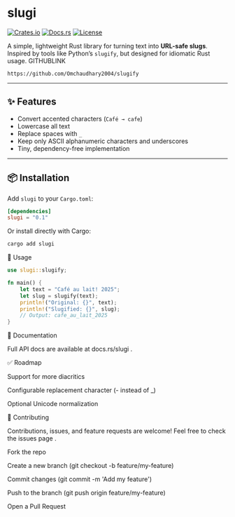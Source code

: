 # slugi

[![Crates.io](https://img.shields.io/crates/v/slugi.svg)](https://crates.io/crates/slugi)
[![Docs.rs](https://docs.rs/slugi/badge.svg)](https://docs.rs/slugi)
[![License](https://img.shields.io/crates/l/slugi.svg)](https://github.com/Omchaudhary2004/slugify)

A simple, lightweight Rust library for turning text into **URL-safe slugs**.  
Inspired by tools like Python’s `slugify`, but designed for idiomatic Rust usage.
GITHUBLINK
```
https://github.com/Omchaudhary2004/slugify
```
---

## ✨ Features
- Convert accented characters (`Café → cafe`)  
- Lowercase all text  
- Replace spaces with `_`  
- Keep only ASCII alphanumeric characters and underscores  
- Tiny, dependency-free implementation  

---

## 📦 Installation

Add `slugi` to your `Cargo.toml`:

```toml
[dependencies]
slugi = "0.1"
```
Or install directly with Cargo:

```bash
cargo add slugi
```

🚀 Usage
```rust
use slugi::slugify;

fn main() {
    let text = "Café au lait! 2025";
    let slug = slugify(text);
    println!("Original: {}", text);
    println!("Slugified: {}", slug);
    // Output: cafe_au_lait_2025
}
```
📖 Documentation

Full API docs are available at docs.rs/slugi
.

✅ Roadmap

Support for more diacritics

Configurable replacement character (- instead of _)

Optional Unicode normalization

🤝 Contributing

Contributions, issues, and feature requests are welcome!
Feel free to check the issues page
.

Fork the repo

Create a new branch (git checkout -b feature/my-feature)

Commit changes (git commit -m 'Add my feature')

Push to the branch (git push origin feature/my-feature)

Open a Pull Request